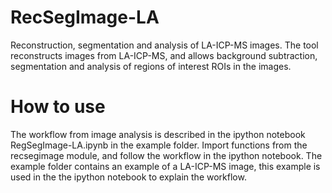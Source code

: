 # RecSegImage-LA
Reconstruction, segmentation and analysis of LA-ICP-MS images. The tool reconstructs images from LA-ICP-MS, and allows background subtraction, segmentation and analysis of regions of interest ROIs in the images. 

# How to use
The workflow from image analysis is described in the ipython notebook RegSegImage-LA.ipynb in the example folder. Import functions from the recsegimage module, and follow the workflow in the ipython notebook. The example folder contains an example of a LA-ICP-MS image, this example is used in the the ipython notebook to explain the workflow.
